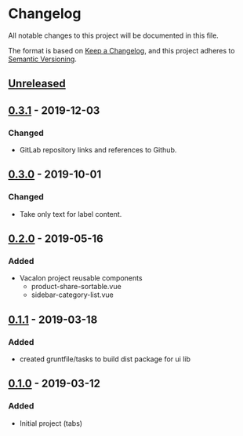 # Changelog
All notable changes to this project will be documented in this file.

The format is based on [Keep a Changelog](https://keepachangelog.com/en/1.0.0/),
and this project adheres to [Semantic Versioning](https://semver.org/spec/v2.0.0.html).

## [Unreleased]

## [0.3.1] - 2019-12-03
### Changed
- GitLab repository links and references to Github.

## [0.3.0] - 2019-10-01
### Changed
- Take only text for label content.

## [0.2.0] - 2019-05-16
### Added
- Vacalon project reusable components
    - product-share-sortable.vue
    - sidebar-category-list.vue

## [0.1.1] - 2019-03-18
### Added
- created gruntfile/tasks to build dist package for ui lib

## [0.1.0] - 2019-03-12
### Added
- Initial project (tabs)

[Unreleased]: https://github.com/brandlabs/ui/compare/v0.3.1...HEAD
[0.3.1]: https://github.com/brandlabs/ui/compare/v0.3.0...v0.3.1
[0.3.0]: https://github.com/brandlabs/ui/compare/v0.2.0...v0.3.0
[0.2.0]: https://github.com/brandlabs/ui/compare/v0.1.1...v0.2.0
[0.1.1]: https://github.com/brandlabs/ui/compare/v0.1.0...v0.1.1
[0.1.0]: https://github.com/brandlabs/ui/compare/v0.0.0...v0.1.0
